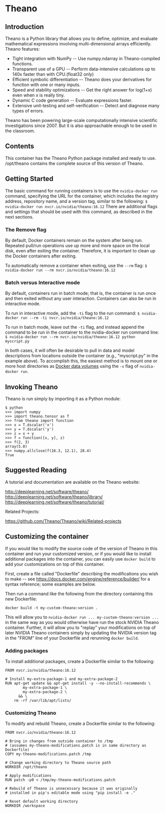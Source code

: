 Theano
============

## Introduction

Theano is a Python library that allows you to define, optimize, and evaluate
mathematical expressions involving multi-dimensional arrays efficiently. Theano
features:

* Tight integration with NumPy -- Use numpy.ndarray in Theano-compiled functions.
* Transparent use of a GPU -- Perform data-intensive calculations up to 140x faster than with CPU.(float32 only)
* Efficient symbolic differentiation -- Theano does your derivatives for function with one or many inputs.
* Speed and stability optimizations -- Get the right answer for log(1+x) even when x is really tiny.
* Dynamic C code generation -- Evaluate expressions faster.
* Extensive unit-testing and self-verification -- Detect and diagnose many types of errors.

Theano has been powering large-scale computationally intensive scientific
investigations since 2007. But it is also approachable enough to be used in the
classroom.

## Contents

This container has the Theano Python package installed and ready to use.
/opt/theano contains the complete source of this version of Theano.

## Getting Started

The basic command for running containers is to use the ```nvidia-docker run```
command, specifying the URL for the container, which includes the registry
address, repository name, and a version tag, similar to the following:
```$ nvidia-docker run nvcr.io/nvidia/theano:16.12```
There are additional flags and settings that should be used with this command,
as described in the next sections.

### The Remove flag

By default, Docker containers remain on the system after being run.  Repeated
pull/run operations use up more and more space on the local disk, even after
exiting the container.  Therefore, it is important to clean up the Docker
containers after exiting.

To automatically remove a container when exiting, use the ```--rm``` flag:
```$ nvidia-docker run --rm nvcr.io/nvidia/theano:16.12```

### Batch versus Interactive mode

By default, containers run in batch mode; that is, the container is run once
and then exited without any user interaction. Containers can also be run in
interactive mode.

To run in interactive mode, add the ```-ti``` flag to the run command:
```$ nvidia-docker run --rm -ti nvcr.io/nvidia/theano:16.12```

To run in batch mode, leave out the ```-ti``` flag, and instead append the
command to be run in the container to the nvidia-docker run command line:
```$ nvidia-docker run --rm nvcr.io/nvidia/theano:16.12 python myscript.py```

In both cases, it will often be desirable to pull in data and model
descriptions from locations outside the container (e.g., "myscript.py" in the
example above).  To accomplish this, the easiest method is to mount one or more
host directories as [Docker data volumes](https://docs.docker.com/engine/tutorials/dockervolumes/#/mount-a-host-directory-as-a-data-volume)
using the ```-v``` flag of ```nvidia-docker run```.

## Invoking Theano

Theano is run simply by importing it as a Python module:

```
$ python
>>> import numpy
>>> import theano.tensor as T
>>> from theano import function
>>> x = T.dscalar('x')
>>> y = T.dscalar('y')
>>> z = x + y
>>> f = function([x, y], z)
>>> f(2, 3)
array(5.0)
>>> numpy.allclose(f(16.3, 12.1), 28.4)
True
```

## Suggested Reading

A tutorial and documentation are available on the Theano website:

   http://deeplearning.net/software/theano/
   http://deeplearning.net/software/theano/library/
   http://deeplearning.net/software/theano/tutorial/

Related Projects:

   https://github.com/Theano/Theano/wiki/Related-projects

## Customizing the container

If you would like to modify the source code of the version of Theano in this
container and run your customized version, or if you would like to install
additional packages into the container, you can easily use ```docker build``` to
add your customizations on top of this container.

First, create a file called "Dockerfile" describing the modifications you wish
to make -- see https://docs.docker.com/engine/reference/builder/ for a syntax
reference; some examples are below.

Then run a command like the following from the directory containing this new Dockerfile:
```
docker build -t my-custom-theano:version .
```

This will allow you to ```nvidia-docker run ... my-custom-theano:version ...``` in the
same way as you would otherwise have run the stock NVIDIA Theano container.  Further,
it will allow you to "replay" your modifications on top of later NVIDIA Theano containers
simply by updating the NVIDIA version tag in the "FROM" line of your Dockerfile and
rerunning ```docker build```.

### Adding packages
To install additional packages, create a Dockerfile similar to the following:
```
FROM nvcr.io/nvidia/theano:16.12

# Install my-extra-package-1 and my-extra-package-2
RUN apt-get update && apt-get install -y --no-install-recommends \
        my-extra-package-1 \
        my-extra-package-2 \
      && \
    rm -rf /var/lib/apt/lists/
```

### Customizing Theano
To modify and rebuild Theano, create a Dockerfile similar to the following:

```
FROM nvcr.io/nvidia/theano:16.12

# Bring in changes from outside container to /tmp
# (assumes my-theano-modifications.patch is in same directory as Dockerfile)
COPY my-theano-modifications.patch /tmp

# Change working directory to Theano source path
WORKDIR /opt/theano

# Apply modifications
RUN patch -p0 < /tmp/my-theano-modifications.patch

# Rebuild of Theano is unnecessary because it was originally
# installed in pip's editable mode using "pip install -e ."

# Reset default working directory
WORKDIR /workspace
```
